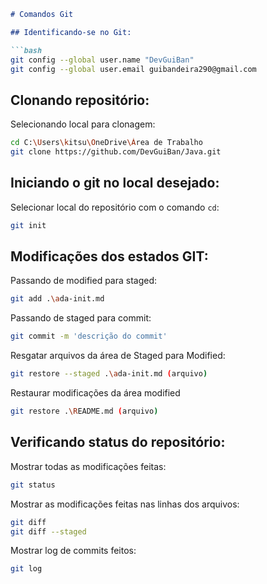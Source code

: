 ```markdown
# Comandos Git

## Identificando-se no Git:

```bash
git config --global user.name "DevGuiBan"
git config --global user.email guibandeira290@gmail.com
```

## Clonando repositório:

Selecionando local para clonagem:
```bash
cd C:\Users\kitsu\OneDrive\Área de Trabalho
git clone https://github.com/DevGuiBan/Java.git
```

## Iniciando o git no local desejado:

Selecionar local do repositório com o comando `cd`:
```bash
git init
```

## Modificações dos estados GIT:

Passando de modified para staged:
```bash
git add .\ada-init.md
```

Passando de staged para commit:
```bash
git commit -m 'descrição do commit'
```

Resgatar arquivos da área de Staged para Modified:
```bash
git restore --staged .\ada-init.md (arquivo)
```

Restaurar modificações da área modified
```bash
git restore .\README.md (arquivo)
```

## Verificando status do repositório:

Mostrar todas as modificações feitas:
```bash
git status
```

Mostrar as modificações feitas nas linhas dos arquivos:
```bash
git diff
git diff --staged
```

Mostrar log de commits feitos:
```bash
git log
```
```